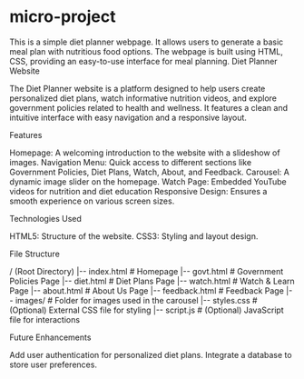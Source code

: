 # micro-project

This is a simple diet planner webpage. It allows users to generate a basic meal plan with nutritious food options. The webpage is built using HTML, CSS, providing an easy-to-use interface for meal planning.
Diet Planner Website

The Diet Planner website is a platform designed to help users create personalized diet plans, watch informative nutrition videos, and explore government policies related to health and wellness. It features a clean and intuitive interface with easy navigation and a responsive layout.

Features

Homepage: A welcoming introduction to the website with a slideshow of images.
Navigation Menu: Quick access to different sections like Government Policies, Diet Plans, Watch, About, and Feedback.
Carousel: A dynamic image slider on the homepage.
Watch Page: Embedded YouTube videos for nutrition and diet education
Responsive Design: Ensures a smooth experience on various screen sizes.

Technologies Used

HTML5: Structure of the website.
CSS3: Styling and layout design.

File Structure

/ (Root Directory)
|-- index.html       # Homepage
|-- govt.html        # Government Policies Page
|-- diet.html        # Diet Plans Page
|-- watch.html       # Watch & Learn Page
|-- about.html       # About Us Page
|-- feedback.html    # Feedback Page
|-- images/          # Folder for images used in the carousel
|-- styles.css       # (Optional) External CSS file for styling
|-- script.js        # (Optional) JavaScript file for interactions

Future Enhancements

Add user authentication for personalized diet plans.
Integrate a database to store user preferences.



